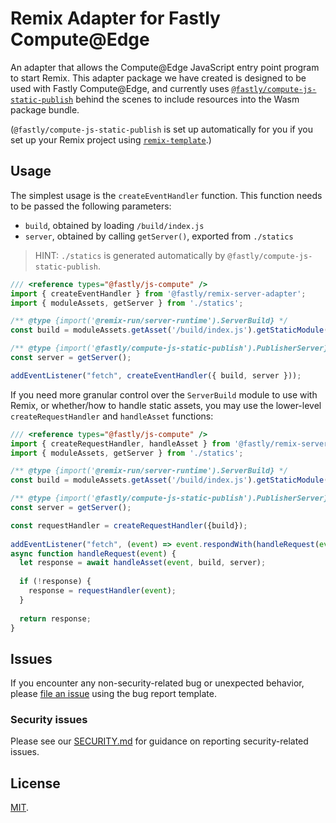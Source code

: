 # Remix Adapter for Fastly Compute@Edge

An adapter that allows the Compute@Edge JavaScript entry point program to start Remix.  This adapter
package we have created is designed to be used with Fastly Compute@Edge, and currently uses
[`@fastly/compute-js-static-publish`](https://github.com/fastly/compute-js-static-publish)
behind the scenes to include resources into the Wasm package bundle.

(`@fastly/compute-js-static-publish` is set up automatically for you if you set up your Remix
project using [`remix-template`](/packages/remix-template).)

## Usage

The simplest usage is the `createEventHandler` function.
This function needs to be passed the following parameters:

- `build`, obtained by loading `/build/index.js`
- `server`, obtained by calling `getServer()`, exported from `./statics`

> HINT: `./statics` is generated automatically by `@fastly/compute-js-static-publish`.

```js
/// <reference types="@fastly/js-compute" />  
import { createEventHandler } from '@fastly/remix-server-adapter';
import { moduleAssets, getServer } from './statics';

/** @type {import('@remix-run/server-runtime').ServerBuild} */
const build = moduleAssets.getAsset('/build/index.js').getStaticModule();

/** @type {import('@fastly/compute-js-static-publish').PublisherServer} */
const server = getServer();

addEventListener("fetch", createEventHandler({ build, server }));
```

If you need more granular control over the `ServerBuild` module to use with Remix, or whether/how to handle static assets,
you may use the lower-level `createRequestHandler` and `handleAsset` functions:

```js
/// <reference types="@fastly/js-compute" />  
import { createRequestHandler, handleAsset } from '@fastly/remix-server-adapter';  
import { moduleAssets, getServer } from './statics';

/** @type {import('@remix-run/server-runtime').ServerBuild} */
const build = moduleAssets.getAsset('/build/index.js').getStaticModule();

/** @type {import('@fastly/compute-js-static-publish').PublisherServer} */
const server = getServer();

const requestHandler = createRequestHandler({build});  
 
addEventListener("fetch", (event) => event.respondWith(handleRequest(event)));  
async function handleRequest(event) {  
  let response = await handleAsset(event, build, server);  
 
  if (!response) {  
    response = requestHandler(event);  
  }  
 
  return response;  
}
```

## Issues

If you encounter any non-security-related bug or unexpected behavior, please [file an issue][bug]
using the bug report template.

[bug]: https://github.com/fastly/remix-compute-js/issues/new?labels=bug

### Security issues

Please see our [SECURITY.md](./SECURITY.md) for guidance on reporting security-related issues.

## License

[MIT](./LICENSE).
